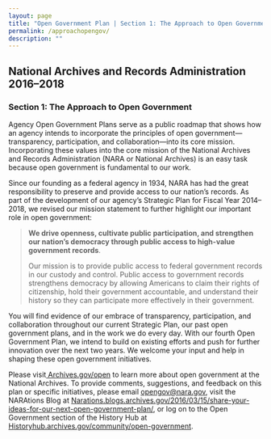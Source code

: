 ```yaml
---
layout: page
title: "Open Government Plan | Section 1: The Approach to Open Government "
permalink: /approachopengov/
description: ""
---
```


## National Archives and Records Administration 2016–2018

### Section 1: The Approach to Open Government

<p>Agency Open Government Plans serve as a public roadmap that shows how an agency intends to incorporate the principles of open government—transparency, participation, and collaboration—into its core mission. Incorporating these values into the core mission of the National Archives and Records Administration (NARA or National Archives) is an easy task because open government is fundamental to our work.</p>

<p>Since our founding as a federal agency in 1934, NARA has had the great responsibility to preserve and provide access to our nation’s records. As part of the development of our agency’s Strategic Plan for Fiscal Year 2014–2018, we revised our mission statement to further highlight our important role in open government:</p>

<blockquote>
<p><strong>We drive openness, cultivate public participation, and strengthen our nation’s democracy through public access to high-value government records</strong>.</p>

<p>Our mission is to provide public access to federal government records in our custody and control. Public access to government records strengthens democracy by allowing Americans to claim their rights of citizenship, hold their government accountable, and understand their history so they can participate more effectively in their government.</p>
</blockquote>
<p>You will find evidence of our embrace of transparency, participation, and collaboration throughout our current Strategic Plan, our past open government plans, and in the work we do every day. With our fourth Open Government Plan, we intend to build on existing efforts and push for further innovation over the next two years. We welcome your input and help in shaping these open government initiatives.</p>

<p>Please visit<a href="http://www.archives.gov/open/"> Archives.gov/open</a> to learn more about open government at the National Archives. To provide comments, suggestions, and feedback on this plan or specific initiatives, please email <a href="mailto:opengov@nara.gov">opengov@nara.gov</a>, visit the NARAtions Blog at <a href="https://narations.blogs.archives.gov/2016/03/15/share-your-ideas-for-our-next-open-government-plan/">N</a><a href="https://narations.blogs.archives.gov/2016/03/15/share-your-ideas-for-our-next-open-government-plan/">arations.blogs.archives.gov/2016/03/15/share-your-ideas-for-our-next-open-government-plan/</a>, or log on to the Open Government section of the History Hub at <a href="https://historyhub.archives.gov/community/open-government">H</a><a href="https://historyhub.archives.gov/community/open-government">istoryhub.archives.gov/community/open-government</a>.</p>
